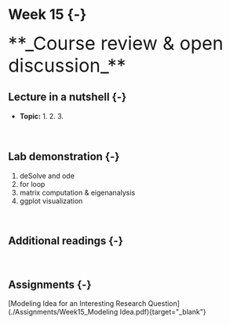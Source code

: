 

# Week 15 {-} 
<div style = "font-size: 28pt"> **_Course review & open discussion_**</div>

## Lecture in a nutshell {-}

* **Topic:**
    1. 
    2. 
    3. 
    
<div style="height:1px ;"><br></div>

<br>

## Lab demonstration {-}

1. deSolve and ode
2. for loop
3. matrix computation & eigenanalysis
4. ggplot visualization

<br>

## Additional readings {-}

<br>

## Assignments {-}

[Modeling Idea for an Interesting Research Question](./Assignments/Week15_Modeling Idea.pdf){target="_blank"}


